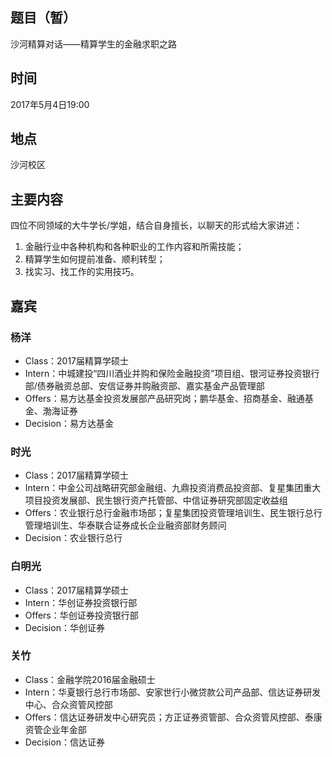 ## 题目（暂）
沙河精算对话——精算学生的金融求职之路

## 时间
2017年5月4日19:00

## 地点
沙河校区

## 主要内容
四位不同领域的大牛学长/学姐，结合自身擅长，以聊天的形式给大家讲述：
1. 金融行业中各种机构和各种职业的工作内容和所需技能；
2. 精算学生如何提前准备、顺利转型；
3. 找实习、找工作的实用技巧。

## 嘉宾
### 杨洋
- Class：2017届精算学硕士
- Intern：中城建投“四川酒业并购和保险金融投资”项目组、银河证券投资银行部/债券融资总部、安信证券并购融资部、嘉实基金产品管理部
- Offers：易方达基金投资发展部产品研究岗；鹏华基金、招商基金、融通基金、渤海证券
- Decision：易方达基金

### 时光
- Class：2017届精算学硕士
- Intern：中金公司战略研究部金融组、九鼎投资消费品投资部、复星集团重大项目投资发展部、民生银行资产托管部、中信证券研究部固定收益组
- Offers：农业银行总行金融市场部；复星集团投资管理培训生、民生银行总行管理培训生、华泰联合证券成长企业融资部财务顾问
- Decision：农业银行总行

### 白明光
- Class：2017届精算学硕士
- Intern：华创证券投资银行部
- Offers：华创证券投资银行部
- Decision：华创证券

### 关竹
- Class：金融学院2016届金融硕士
- Intern：华夏银行总行市场部、安家世行小微贷款公司产品部、信达证券研发中心、合众资管风控部
- Offers：信达证券研发中心研究员；方正证券资管部、合众资管风控部、泰康资管企业年金部
- Decision：信达证券
